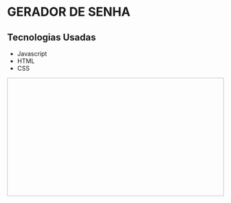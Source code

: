 # GERADOR DE SENHA

## Tecnologias Usadas

- Javascript
- HTML
- CSS

<p align="center">
  <img width="600" height="276" href="https://uploaddeimagens.com.br/images/004/034/341/original/print.PNG?1663959713">
</p>
